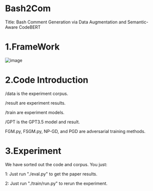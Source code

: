 # Bash2Com
Title: Bash Comment Generation via Data Augmentation and Semantic-Aware CodeBERT

1.FrameWork
==========================================
![image](https://github.com/syhstudy/Bash2Com/assets/93321396/57e5dc25-5c8d-4571-8789-bd7621951cb9)


2.Code Introduction
==========================================
/data is the experiment corpus.

/result are experiment results.

/train are experiment models.

/GPT is the GPT3.5 model and result.

FGM.py, FSGM.py, NP-GD, and PGD are adversarial training methods.

3.Experiment
==========================================
We have sorted out the code and corpus. You just:

1: Just run "./eval.py" to get the paper results.

2: Just run "./train/run.py" to rerun the experiment.
